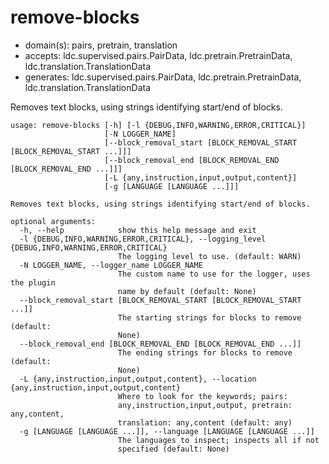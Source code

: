 # remove-blocks

* domain(s): pairs, pretrain, translation
* accepts: ldc.supervised.pairs.PairData, ldc.pretrain.PretrainData, ldc.translation.TranslationData
* generates: ldc.supervised.pairs.PairData, ldc.pretrain.PretrainData, ldc.translation.TranslationData

Removes text blocks, using strings identifying start/end of blocks.

```
usage: remove-blocks [-h] [-l {DEBUG,INFO,WARNING,ERROR,CRITICAL}]
                     [-N LOGGER_NAME]
                     [--block_removal_start [BLOCK_REMOVAL_START [BLOCK_REMOVAL_START ...]]]
                     [--block_removal_end [BLOCK_REMOVAL_END [BLOCK_REMOVAL_END ...]]]
                     [-L {any,instruction,input,output,content}]
                     [-g [LANGUAGE [LANGUAGE ...]]]

Removes text blocks, using strings identifying start/end of blocks.

optional arguments:
  -h, --help            show this help message and exit
  -l {DEBUG,INFO,WARNING,ERROR,CRITICAL}, --logging_level {DEBUG,INFO,WARNING,ERROR,CRITICAL}
                        The logging level to use. (default: WARN)
  -N LOGGER_NAME, --logger_name LOGGER_NAME
                        The custom name to use for the logger, uses the plugin
                        name by default (default: None)
  --block_removal_start [BLOCK_REMOVAL_START [BLOCK_REMOVAL_START ...]]
                        The starting strings for blocks to remove (default:
                        None)
  --block_removal_end [BLOCK_REMOVAL_END [BLOCK_REMOVAL_END ...]]
                        The ending strings for blocks to remove (default:
                        None)
  -L {any,instruction,input,output,content}, --location {any,instruction,input,output,content}
                        Where to look for the keywords; pairs:
                        any,instruction,input,output, pretrain: any,content,
                        translation: any,content (default: any)
  -g [LANGUAGE [LANGUAGE ...]], --language [LANGUAGE [LANGUAGE ...]]
                        The languages to inspect; inspects all if not
                        specified (default: None)
```
